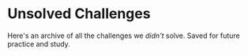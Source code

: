 # Unsolved Challenges
Here's an archive of all the challenges we *didn't* solve. Saved for future practice and study.
